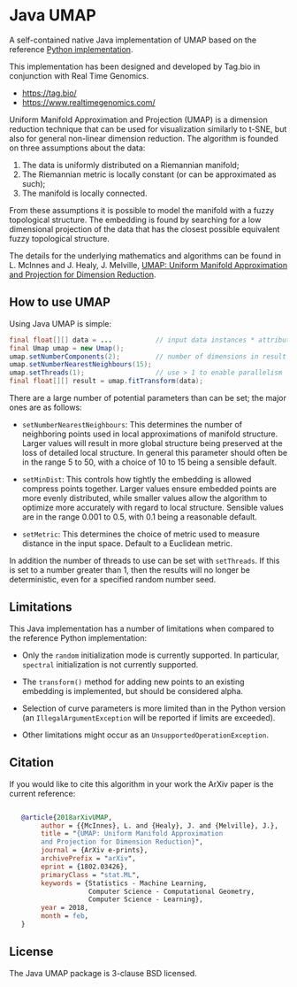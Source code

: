 Java UMAP
=========

A self-contained native Java implementation of UMAP based on the
reference [Python implementation](https://github.com/lmcinnes/umap).

This implementation has been designed and developed by Tag.bio in conjunction with Real Time Genomics.
- https://tag.bio/
- https://www.realtimegenomics.com/

Uniform Manifold Approximation and Projection (UMAP) is a dimension reduction
technique that can be used for visualization similarly to t-SNE, but also for
general non-linear dimension reduction. The algorithm is founded on three
assumptions about the data:

1. The data is uniformly distributed on a Riemannian manifold;
2. The Riemannian metric is locally constant (or can be approximated as such);
3. The manifold is locally connected.

From these assumptions it is possible to model the manifold with a fuzzy
topological structure. The embedding is found by searching for a low dimensional
projection of the data that has the closest possible equivalent fuzzy
topological structure.

The details for the underlying mathematics and algorithms can be found in
L. McInnes and J. Healy, J. Melville,
[UMAP: Uniform Manifold Approximation and Projection for Dimension Reduction](https://arxiv.org/abs/1802.03426).

How to use UMAP
---------------

Using Java UMAP is simple:

```java
final float[][] data = ...           // input data instances * attributes
final Umap umap = new Umap();
umap.setNumberComponents(2);         // number of dimensions in result
umap.setNumberNearestNeighbours(15);
umap.setThreads(1);                  // use > 1 to enable parallelism
final float[][] result = umap.fitTransform(data);
```

There are a large number of potential parameters than can be set; the
major ones are as follows:

*  `setNumberNearestNeighbours`: This determines the number of neighboring points used in
   local approximations of manifold structure. Larger values will result in
   more global structure being preserved at the loss of detailed local
   structure. In general this parameter should often be in the range 5 to
   50, with a choice of 10 to 15 being a sensible default.

*  `setMinDist`: This controls how tightly the embedding is allowed compress
   points together. Larger values ensure embedded points are more evenly
   distributed, while smaller values allow the algorithm to optimize more
   accurately with regard to local structure. Sensible values are in the
   range 0.001 to 0.5, with 0.1 being a reasonable default.

*  `setMetric`: This determines the choice of metric used to measure distance
   in the input space. Default to a Euclidean metric.

In addition the number of threads to use can be set with `setThreads`.  If this is
set to a number greater than 1, then the results will no longer be deterministic,
even for a specified random number seed.

Limitations
-----------

This Java implementation has a number of limitations when compared to the reference
Python implementation:

* Only the `random` initialization mode is currently supported.  In particular,
  `spectral` initialization is not currently supported.

* The `transform()` method for adding new points to an existing embedding is
  implemented, but should be considered alpha.

* Selection of curve parameters is more limited than in the Python version
  (an `IllegalArgumentException` will be reported if limits are exceeded).

* Other limitations might occur as an `UnsupportedOperationException`.

Citation
--------

If you would like to cite this algorithm in your work the ArXiv paper is the
current reference:

```bibtex

   @article{2018arXivUMAP,
        author = {{McInnes}, L. and {Healy}, J. and {Melville}, J.},
        title = "{UMAP: Uniform Manifold Approximation
        and Projection for Dimension Reduction}",
        journal = {ArXiv e-prints},
        archivePrefix = "arXiv",
        eprint = {1802.03426},
        primaryClass = "stat.ML",
        keywords = {Statistics - Machine Learning,
                    Computer Science - Computational Geometry,
                    Computer Science - Learning},
        year = 2018,
        month = feb,
   }
```

License
-------

The Java UMAP package is 3-clause BSD licensed.

